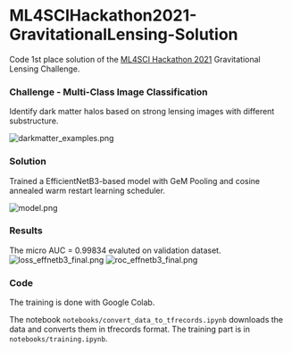 # ML4SCIHackathon2021-GravitationalLensing-Solution

Code 1st place solution of the [ML4SCI Hackathon 2021](https://github.com/ML4SCI/ML4SCIHackathon) Gravitational Lensing Challenge.

### Challenge - Multi-Class Image Classification

Identify dark matter halos based on strong lensing images with different substructure.

![darkmatter_examples.png](darkmatter_examples.png)

### Solution

Trained a EfficientNetB3-based model with GeM Pooling and cosine annealed warm restart learning scheduler.

![model.png](model.png)

### Results

The micro AUC = 0.99834 evaluted on validation dataset.
![loss_effnetb3_final.png](loss_effnetb3_final.png)
![roc_effnetb3_final.png](roc_effnetb3_final.png)

### Code

The training is done with  Google Colab.

The notebook `notebooks/convert_data_to_tfrecords.ipynb` downloads the data and converts them in tfrecords format. The training part is in `notebooks/training.ipynb`.
